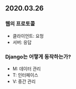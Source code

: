 ## 2020.03.26

### 웹의 프로토콜

- 클라이언트: 요청
- 서버: 응답

### Django는 어떻게 동작하는가?

- M: 데이터 관리
- T: 인터페이스
- V: 중간 관리
